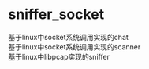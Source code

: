 # sniffer_socket
基于linux中socket系统调用实现的chat<br/>
基于linux中socket系统调用实现的scanner<br/>
基于linux中libpcap实现的sniffer<br/>

